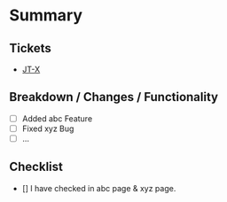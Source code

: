 # Summary

<!-- Short description of what to expect in this PR. -->

## Tickets

 - [JT-X](https://jobprogress.atlassian.net/browse/JT-0001)

## Breakdown / Changes / Functionality

- [ ] Added abc Feature
- [ ] Fixed xyz Bug
- [ ] ...

## Checklist

- [] I have checked in abc page & xyz page.

<!--
## Screenshot if any.

![]()
-->
